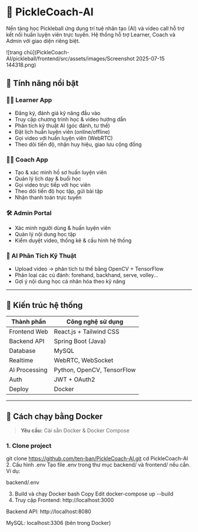 # 🏓 PickleCoach-AI

Nền tảng học Pickleball ứng dụng trí tuệ nhân tạo (AI) và video call hỗ trợ kết nối huấn luyện viên trực tuyến. Hệ thống hỗ trợ Learner, Coach và Admin với giao diện riêng biệt.

![trang chủ](PickleCoach-AI/pickleball/frontend/src/assets/images/Screenshot 2025-07-15 144318.png)

## 🚀 Tính năng nổi bật

### 👨‍🎓 Learner App
- Đăng ký, đánh giá kỹ năng đầu vào
- Truy cập chương trình học & video hướng dẫn
- Phân tích kỹ thuật AI (góc đánh, tư thế)
- Đặt lịch huấn luyện viên (online/offline)
- Gọi video với huấn luyện viên (WebRTC)
- Theo dõi tiến độ, nhận huy hiệu, giao lưu cộng đồng

### 🧑‍🏫 Coach App
- Tạo & xác minh hồ sơ huấn luyện viên
- Quản lý lịch dạy & buổi học
- Gọi video trực tiếp với học viên
- Theo dõi tiến độ học tập, gửi bài tập
- Nhận thanh toán trực tuyến

### 🛠️ Admin Portal
- Xác minh người dùng & huấn luyện viên
- Quản lý nội dung học tập
- Kiểm duyệt video, thống kê & cấu hình hệ thống

### 🤖 AI Phân Tích Kỹ Thuật
- Upload video -> phân tích tư thế bằng OpenCV + TensorFlow
- Phân loại các cú đánh: forehand, backhand, serve, volley...
- Gợi ý nội dung học cá nhân hóa theo kỹ năng

---

## 🧱 Kiến trúc hệ thống

| Thành phần       | Công nghệ sử dụng       |
|------------------|-------------------------|
| Frontend Web     | React.js + Tailwind CSS |
| Backend API      | Spring Boot (Java)      |
| Database         | MySQL                   |
| Realtime         | WebRTC, WebSocket       |
| AI Processing    | Python, OpenCV, TensorFlow |
| Auth             | JWT + OAuth2            |
| Deploy           | Docker                  |

---

## 🐳 Cách chạy bằng Docker

> **Yêu cầu:** Cài sẵn Docker & Docker Compose

### 1. Clone project
git clone https://github.com/ten-ban/PickleCoach-AI.git
cd PickleCoach-AI
2. Cấu hình .env
Tạo file .env trong thư mục backend/ và frontend/ nếu cần. Ví dụ:

backend/.env

3. Build và chạy Docker
bash
Copy
Edit
docker-compose up --build
4. Truy cập
Frontend: http://localhost:3000

Backend API: http://localhost:8080

MySQL: localhost:3306 (bên trong Docker)

